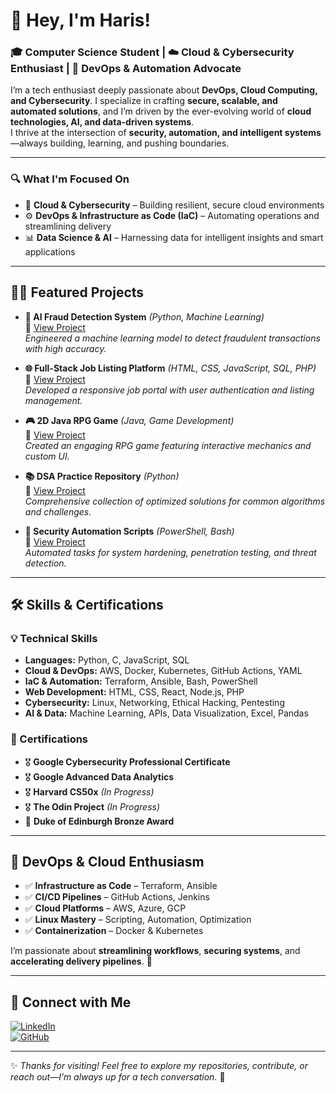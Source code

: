 # 👋 Hey, I'm Haris!  
### 🎓 Computer Science Student | ☁️ Cloud & Cybersecurity Enthusiast | 🔧 DevOps & Automation Advocate

I’m a tech enthusiast deeply passionate about **DevOps, Cloud Computing, and Cybersecurity**. I specialize in crafting **secure, scalable, and automated solutions**, and I’m driven by the ever-evolving world of **cloud technologies, AI, and data-driven systems**.  
I thrive at the intersection of **security, automation, and intelligent systems**—always building, learning, and pushing boundaries.

---

### 🔍 What I'm Focused On  
- 🔐 **Cloud & Cybersecurity** – Building resilient, secure cloud environments  
- ⚙️ **DevOps & Infrastructure as Code (IaC)** – Automating operations and streamlining delivery  
- 📊 **Data Science & AI** – Harnessing data for intelligent insights and smart applications  

---

## 👨‍💻 Featured Projects  

- **🧠 AI Fraud Detection System** _(Python, Machine Learning)_  
  🔗 [View Project](https://github.com/Ha0Ris5/AI-Fraud-Detection-System)  
  *Engineered a machine learning model to detect fraudulent transactions with high accuracy.*

- **🌐 Full-Stack Job Listing Platform** _(HTML, CSS, JavaScript, SQL, PHP)_  
  🔗 [View Project](https://github.com/Ha0Ris5/Fullstack-Job-advertisement-website)  
  *Developed a responsive job portal with user authentication and listing management.*

- **🎮 2D Java RPG Game** _(Java, Game Development)_  
  🔗 [View Project](https://github.com/haris-github/Java-RPG-Game)  
  *Created an engaging RPG game featuring interactive mechanics and custom UI.*

- **📚 DSA Practice Repository** _(Python)_  
  🔗 [View Project](https://github.com/haris-github/DSA-Practice)  
  *Comprehensive collection of optimized solutions for common algorithms and challenges.*

- **🔐 Security Automation Scripts** _(PowerShell, Bash)_  
  🔗 [View Project](https://github.com/haris-github/Cybersecurity-Scripts)  
  *Automated tasks for system hardening, penetration testing, and threat detection.*

---

## 🛠 Skills & Certifications  

### 💡 Technical Skills  
- **Languages:** Python, C, JavaScript, SQL  
- **Cloud & DevOps:** AWS, Docker, Kubernetes, GitHub Actions, YAML  
- **IaC & Automation:** Terraform, Ansible, Bash, PowerShell  
- **Web Development:** HTML, CSS, React, Node.js, PHP  
- **Cybersecurity:** Linux, Networking, Ethical Hacking, Pentesting  
- **AI & Data:** Machine Learning, APIs, Data Visualization, Excel, Pandas  

### 📜 Certifications  
- 🎖 **Google Cybersecurity Professional Certificate**  
- 🎖 **Google Advanced Data Analytics**  
- 🎖 **Harvard CS50x** _(In Progress)_  
- 🎖 **The Odin Project** _(In Progress)_  
- 🏅 **Duke of Edinburgh Bronze Award**  

---

## 🚀 DevOps & Cloud Enthusiasm  

- ✅ **Infrastructure as Code** – Terraform, Ansible  
- ✅ **CI/CD Pipelines** – GitHub Actions, Jenkins  
- ✅ **Cloud Platforms** – AWS, Azure, GCP  
- ✅ **Linux Mastery** – Scripting, Automation, Optimization  
- ✅ **Containerization** – Docker & Kubernetes  

I’m passionate about **streamlining workflows**, **securing systems**, and **accelerating delivery pipelines**. 🚀

---

## 🤝 Connect with Me  

[![LinkedIn](https://img.shields.io/badge/LinkedIn-0077B5?style=for-the-badge&logo=linkedin)](https://www.linkedin.com/in/haris-m-9a220a283/)  
[![GitHub](https://img.shields.io/badge/GitHub-000?style=for-the-badge&logo=github)](https://github.com/haris-github)  

---

✨ *Thanks for visiting! Feel free to explore my repositories, contribute, or reach out—I’m always up for a tech conversation.* 🚀


